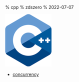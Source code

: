 % cpp
% zdszero
% 2022-07-07

![c++](../../docs/images/image_2022-07-12-23-24-07.png)

* [concurrency](./concurrency.md)
